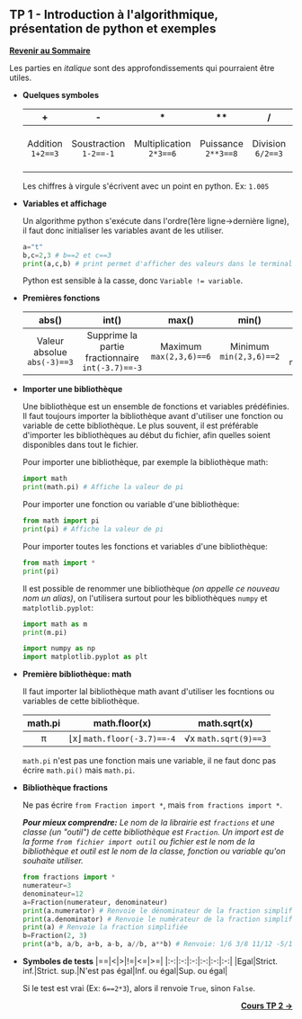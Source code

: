 ## TP 1 - Introduction à l'algorithmique, présentation de python et exemples

**[Revenir au Sommaire](../README.md)**

Les parties en _italique_ sont des approfondissements qui pourraient être utiles.

- **Quelques symboles**
    
    |+|-|*|**|/|//|_%_|
    |:-:|:-:|:-:|:-:|:-:|:-:|:-:|
    |Addition `1+2==3`|Soustraction `1-2==-1`|Multiplication `2*3==6`|Puissance `2**3==8`|Division `6/2==3`|Quotient division euclidienne `7//2==3`|_Reste division eculidienne `7%2==1`_|

    Les chiffres à virgule s'écrivent avec un point en python. Ex: `1.005`
    
- **Variables et affichage**

    Un algorithme python s'exécute dans l'ordre(1ère ligne->dernière ligne), il faut donc initialiser les variables avant de les utiliser.
    ```python
    a="t"
    b,c=2,3 # b==2 et c==3
    print(a,c,b) # print permet d'afficher des valeurs dans le terminal
    ```
    Python est sensible à la casse, donc `Variable != variable`.

- **Premières fonctions**

    |abs()|int()|max()|min()|round()|
    |:-:|:-:|:-:|:-:|:-:|
    |Valeur absolue `abs(-3)==3`|Supprime la partie fractionnaire `int(-3.7)==-3`|Maximum `max(2,3,6)==6`|Minimum `min(2,3,6)==2`|Arrondi à 10^(-n) près `round(3.577,1)==3.6`|

- **Importer une bibliothèque**

    Une bibliothèque est un ensemble de fonctions et variables prédéfinies.
    Il faut toujours importer la bibliothèque avant d'utiliser une fonction ou variable de cette bibliothèque. Le plus souvent, il est préférable d'importer les bibliothèques au début du fichier, afin quelles soient disponibles dans tout le fichier.
    
    Pour importer une bibliothèque, par exemple la bibliothèque math:
    ```python
    import math
    print(math.pi) # Affiche la valeur de pi
    ```
    Pour importer une fonction ou variable d'une bibliothèque:
    ```python
    from math import pi
    print(pi) # Affiche la valeur de pi
    ```
    Pour importer toutes les fonctions et variables d'une bibliothèque:
    ```python
    from math import *
    print(pi)
    ```
    Il est possible de renommer une bibliothèque _(on appelle ce nouveau nom un alias)_, on l'utilisera surtout pour les bibliothèques `numpy` et `matplotlib.pyplot`:
    ```python
    import math as m
    print(m.pi)

    import numpy as np
    import matplotlib.pyplot as plt
    ```

- **Première bibliothèque: math**
    
    Il faut importer lal bibliothèque math avant d'utiliser les focntions ou variables de cette bibliothèque.

    |math.pi|math.floor(x)|math.sqrt(x)|
    |:-:|:-:|:-:|
    |π|⌊x⌋ `math.floor(-3.7)==-4`|√x `math.sqrt(9)==3`|

    `math.pi` n'est pas une fonction mais une variable, il ne faut donc pas écrire `math.pi()` mais `math.pi`.

- **Bibliothèque fractions**
    
    Ne pas écrire `from Fraction import *`, mais `from fractions import *`.

    _**Pour mieux comprendre:** Le nom de la librairie est `fractions` et une classe (un "outil") de cette bibliothèque est `Fraction`. Un import est de la forme `from fichier import outil` ou fichier est le nom de la bibliothèque et outil est le nom de la classe, fonction ou variable qu'on souhaite utiliser._

    ```python
    from fractions import *
    numerateur=3
    denominateur=12
    a=Fraction(numerateur, denominateur)
    print(a.numerator) # Renvoie le dénominateur de la fraction simplifiée
    print(a.denominator) # Renvoie le numérateur de la fraction simplifiée
    print(a) # Renvoie la fraction simplifiée
    b=Fraction(2, 3)
    print(a*b, a/b, a+b, a-b, a//b, a**b) # Renvoie: 1/6 3/8 11/12 -5/12 0 0.3968502629920499  Mêmes opérations que pour les nombres (int, float).
    ```
- **Symboles de tests**
    |==|<|>|!=|<=|>=|
    |:-:|:-:|:-:|:-:|:-:|:-:|
    |Egal|Strict. inf.|Strict. sup.|N'est pas égal|Inf. ou égal|Sup. ou égal|

    Si le test est vrai (Ex: `6==2*3`), alors il renvoie `True`, sinon `False`.


<div style="text-align: right">
  <a href="../TP2/README.md" style="font-weight:bold">Cours TP 2 →</a>
</div>